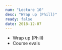 ```yaml
---
num: "Lecture 10"
desc: "Wrap up (Phill)"
ready: false
date: 2018-12-07 
---
```


* Wrap up (Phill)
* Course evals

